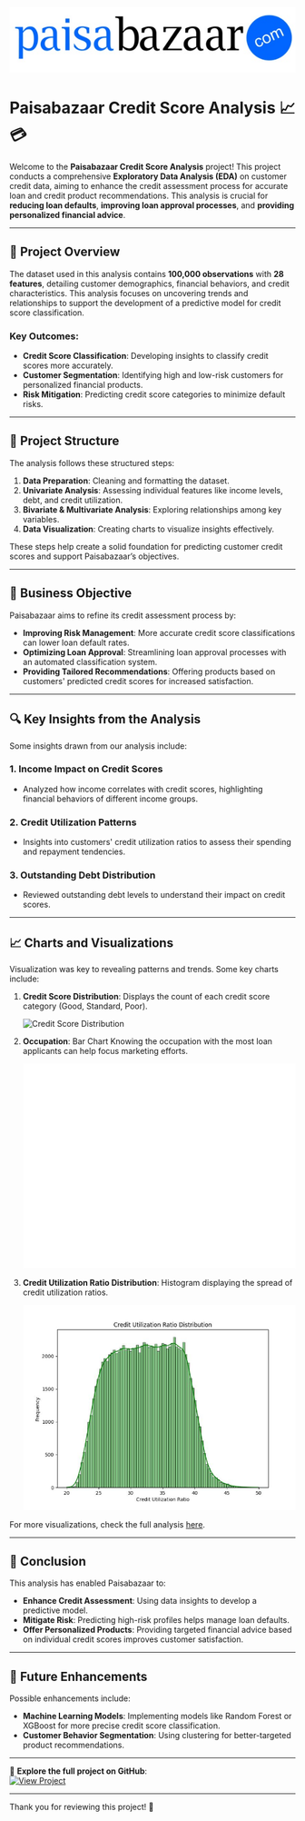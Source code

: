 ![logo](https://github.com/Ayush245101/Paisabazaar-Banking-Fraud-Analysis-Exploratory-Data-Analysis/blob/main/charts/Banner.jpg)

# Paisabazaar Credit Score Analysis 📈💳

Welcome to the **Paisabazaar Credit Score Analysis** project! This project conducts a comprehensive **Exploratory Data Analysis (EDA)** on customer credit data, aiming to enhance the credit assessment process for accurate loan and credit product recommendations. This analysis is crucial for **reducing loan defaults**, **improving loan approval processes**, and **providing personalized financial advice**.

---

## 📝 Project Overview
The dataset used in this analysis contains **100,000 observations** with **28 features**, detailing customer demographics, financial behaviors, and credit characteristics. This analysis focuses on uncovering trends and relationships to support the development of a predictive model for credit score classification.

### Key Outcomes:
- **Credit Score Classification**: Developing insights to classify credit scores more accurately.
- **Customer Segmentation**: Identifying high and low-risk customers for personalized financial products.
- **Risk Mitigation**: Predicting credit score categories to minimize default risks.

---

## 📂 Project Structure
The analysis follows these structured steps:
1. **Data Preparation**: Cleaning and formatting the dataset.
2. **Univariate Analysis**: Assessing individual features like income levels, debt, and credit utilization.
3. **Bivariate & Multivariate Analysis**: Exploring relationships among key variables.
4. **Data Visualization**: Creating charts to visualize insights effectively.

These steps help create a solid foundation for predicting customer credit scores and support Paisabazaar’s objectives.

---

## 🎯 Business Objective
Paisabazaar aims to refine its credit assessment process by:
- **Improving Risk Management**: More accurate credit score classifications can lower loan default rates.
- **Optimizing Loan Approval**: Streamlining loan approval processes with an automated classification system.
- **Providing Tailored Recommendations**: Offering products based on customers' predicted credit scores for increased satisfaction.

---

## 🔍 Key Insights from the Analysis
Some insights drawn from our analysis include:

### 1. **Income Impact on Credit Scores**
   - Analyzed how income correlates with credit scores, highlighting financial behaviors of different income groups.

### 2. **Credit Utilization Patterns**
   - Insights into customers' credit utilization ratios to assess their spending and repayment tendencies.

### 3. **Outstanding Debt Distribution**
   - Reviewed outstanding debt levels to understand their impact on credit scores.

---

## 📈 Charts and Visualizations
Visualization was key to revealing patterns and trends. Some key charts include:

1. **Credit Score Distribution**: Displays the count of each credit score category (Good, Standard, Poor).
   
   ![Credit Score Distribution](https://github.com/Ayush245101/Paisabazaar-Banking-Fraud-Analysis-Exploratory-Data-Analysis/blob/main/charts/credit_score_distribution/blob/main/Chart/credit_score_distribution.jpg)

2. **Occupation**: Bar Chart Knowing the occupation with the most loan applicants can help focus marketing efforts.
   
   ![Occupation](https://github.com/Ayush245101/Paisabazaar-Banking-Fraud-Analysis-Exploratory-Data-Analysis/blob/main/charts/Occupation.jpg)

3. **Credit Utilization Ratio Distribution**: Histogram displaying the spread of credit utilization ratios.
   
   ![Credit Utilization Distribution](https://github.com/Ayush245101/Paisabazaar-Banking-Fraud-Analysis-Exploratory-Data-Analysis/blob/main/charts/credit_utilization_ratio_distribution_retry.jpg)

For more visualizations, check the full analysis [here](https://github.com/Ayush245101/Paisabazaar-Banking-Fraud-Analysis-Exploratory-Data-Analysis).

---

## 🏁 Conclusion
This analysis has enabled Paisabazaar to:
- **Enhance Credit Assessment**: Using data insights to develop a predictive model.
- **Mitigate Risk**: Predicting high-risk profiles helps manage loan defaults.
- **Offer Personalized Products**: Providing targeted financial advice based on individual credit scores improves customer satisfaction.

---

## 🔮 Future Enhancements
Possible enhancements include:
- **Machine Learning Models**: Implementing models like Random Forest or XGBoost for more precise credit score classification.
- **Customer Behavior Segmentation**: Using clustering for better-targeted product recommendations.

---

👀 **Explore the full project on GitHub**:  
[![View Project](https://img.shields.io/badge/View_Project-GitHub-black)](https://github.com/Ayush245101/Paisabazaar-Banking-Fraud-Analysis-Exploratory-Data-Analysis)

---

Thank you for reviewing this project! 🌟
